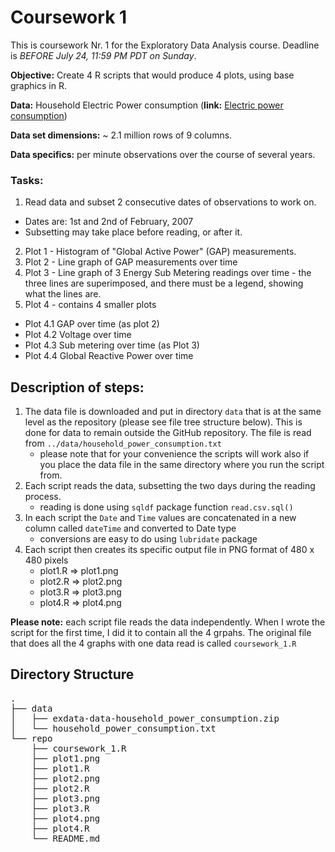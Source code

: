 Coursework 1
=====================================================

This is coursework Nr. 1 for the Exploratory Data Analysis course. Deadline is _BEFORE July 24, 11:59 PM PDT on Sunday_.

**Objective:** Create 4 R scripts that would produce 4 plots, using base graphics in R.

**Data:** Household Electric Power consumption (**link:** <a href="https://d396qusza40orc.cloudfront.net/exdata%2Fdata%2Fhousehold_power_consumption.zip">Electric power consumption</a>)

**Data set dimensions:** ~ 2.1 million rows of 9 columns.

**Data specifics:** per minute observations over the course of several years.

### Tasks:
1. Read data and subset 2 consecutive dates of observations to work on.
  * Dates are: 1st and 2nd of February, 2007
  * Subsetting may take place before reading, or after it.
2. Plot 1 - Histogram of "Global Active Power" (GAP) measurements.
3. Plot 2 - Line graph of GAP measurements over time
4. Plot 3 - Line graph of 3 Energy Sub Metering readings over time - the three lines are superimposed, and there must be a legend, showing what the lines are.
5. Plot 4 - contains 4 smaller plots
  * Plot 4.1 GAP over time (as plot 2)
  * Plot 4.2 Voltage over time
  * Plot 4.3 Sub metering over time (as Plot 3)
  * Plot 4.4 Global Reactive Power over time 

Description of steps:
--------------------------------------------
 1. The data file is downloaded and put in directory `data` that is at the same level as the repository (please see file tree structure below). This is done for data to remain outside the GitHub repository. The file is read from `../data/household_power_consumption.txt`
 	* please note that for your convenience the scripts will work also if you place the data file in the same directory where you run the script from.
 2. Each script reads the data, subsetting the two days during the reading process.
 	*  reading is done using `sqldf` package function `read.csv.sql()`
 3. In each script the `Date` and `Time` values are concatenated in a new column called `dateTime` and converted to Date type
 	* conversions are easy to do using `lubridate` package
 5. Each script then creates its specific output file in PNG format of 480 x 480 pixels
 	* plot1.R => plot1.png
 	* plot2.R => plot2.png
 	* plot3.R => plot3.png
 	* plot4.R => plot4.png


**Please note:** each script file reads the data independently. When I wrote the script for the first time, I did it to contain all the 4 grpahs. The original file that does all the 4 graphs with one data read is called `coursework_1.R`

Directory Structure
----------------------------
<pre>
.
├── data
│   ├── exdata-data-household_power_consumption.zip
│   └── household_power_consumption.txt
└── repo
    ├── coursework_1.R
    ├── plot1.png
    ├── plot1.R
    ├── plot2.png
    ├── plot2.R
    ├── plot3.png
    ├── plot3.R
    ├── plot4.png
    ├── plot4.R
    └── README.md
</pre>